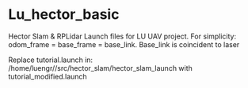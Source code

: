 # Lu_hector_basic
Hector Slam &amp; RPLidar Launch files for LU UAV project. For simplicity: odom_frame = base_frame = base_link. Base_link is coincident to laser

Replace tutorial.launch in:
 /home/luengr/<workspace name>/src/hector_slam/hector_slam_launch
  with tutorial_modified.launch
